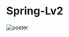 # Spring-Lv2

![poster]([C:\Users\user\Desktop\ERD.png](https://img1.daumcdn.net/thumb/R1280x0/?scode=mtistory2&fname=https%3A%2F%2Fblog.kakaocdn.net%2Fdn%2FbyZPBL%2FbtsmBZ7kFQ7%2F5lUJf7GIkyyl9ucqK7Cel0%2Fimg.png)https://img1.daumcdn.net/thumb/R1280x0/?scode=mtistory2&fname=https%3A%2F%2Fblog.kakaocdn.net%2Fdn%2FbyZPBL%2FbtsmBZ7kFQ7%2F5lUJf7GIkyyl9ucqK7Cel0%2Fimg.png)
